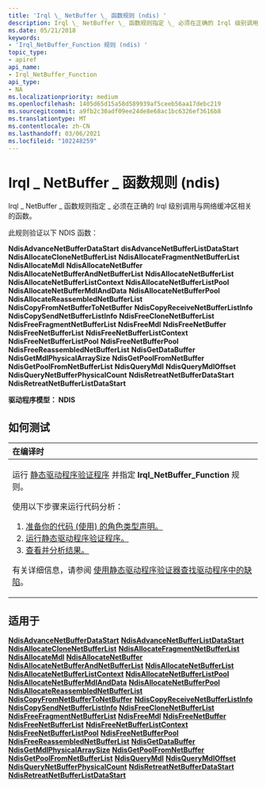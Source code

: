 ```yaml
---
title: 'Irql \_ NetBuffer \_ 函数规则 (ndis) '
description: Irql \_ NetBuffer \_ 函数规则指定 \_ 必须在正确的 Irql 级别调用与网络缓冲区相关的函数。
ms.date: 05/21/2018
keywords:
- 'Irql_NetBuffer_Function 规则 (ndis) '
topic_type:
- apiref
api_name:
- Irql_NetBuffer_Function
api_type:
- NA
ms.localizationpriority: medium
ms.openlocfilehash: 1405d65d15a58d589939af5ceeb56aa17debc219
ms.sourcegitcommit: a9fb2c30adf09ee24de8e68ac1bc6326ef3616b8
ms.translationtype: MT
ms.contentlocale: zh-CN
ms.lasthandoff: 03/06/2021
ms.locfileid: "102248259"
---
```

# <a name="irql_netbuffer_function-rule-ndis"></a>Irql \_ NetBuffer \_ 函数规则 (ndis) 


Irql \_ NetBuffer \_ 函数规则指定 \_ 必须在正确的 Irql 级别调用与网络缓冲区相关的函数。

此规则验证以下 NDIS 函数：

**NdisAdvanceNetBufferDataStart** 
**disAdvanceNetBufferListDataStart** 
**NdisAllocateCloneNetBufferList** 
**NdisAllocateFragmentNetBufferList** 
**NdisAllocateMdl** 
**NdisAllocateNetBuffer** 
**NdisAllocateNetBufferAndNetBufferList** 
**NdisAllocateNetBufferList** 
**NdisAllocateNetBufferListContext** 
**NdisAllocateNetBufferListPool** 
**NdisAllocateNetBufferMdlAndData** 
**NdisAllocateNetBufferPool** 
**NdisAllocateReassembledNetBufferList** 
**NdisCopyFromNetBufferToNetBuffer** 
**NdisCopyReceiveNetBufferListInfo** 
**NdisCopySendNetBufferListInfo** 
**NdisFreeCloneNetBufferList** 
**NdisFreeFragmentNetBufferList** 
**NdisFreeMdl** 
**NdisFreeNetBuffer** 
**NdisFreeNetBufferList** 
**NdisFreeNetBufferListContext** 
**NdisFreeNetBufferListPool** 
**NdisFreeNetBufferPool** 
**NdisFreeReassembledNetBufferList** 
**NdisGetDataBuffer** 
**NdisGetMdlPhysicalArraySize** 
**NdisGetPoolFromNetBuffer** 
**NdisGetPoolFromNetBufferList** 
**NdisQueryMdl** 
**NdisQueryMdlOffset** 
**NdisQueryNetBufferPhysicalCount** 
**NdisRetreatNetBufferDataStart** 
**NdisRetreatNetBufferListDataStart**

**驱动程序模型： NDIS**

<a name="how-to-test"></a>如何测试
-----------

<table>
<colgroup>
<col width="100%" />
</colgroup>
<thead>
<tr class="header">
<th align="left">在编译时</th>
</tr>
</thead>
<tbody>
<tr class="odd">
<td align="left"><p>运行 <a href="/windows-hardware/drivers/devtest/static-driver-verifier" data-raw-source="[Static Driver Verifier](./static-driver-verifier.md)">静态驱动程序验证程序</a> 并指定 <strong>Irql_NetBuffer_Function</strong> 规则。</p>
使用以下步骤来运行代码分析：
<ol>
<li><a href="/windows-hardware/drivers/devtest/using-static-driver-verifier-to-find-defects-in-drivers#preparing-your-source-code" data-raw-source="[Prepare your code (use role type declarations).](./using-static-driver-verifier-to-find-defects-in-drivers.md#preparing-your-source-code)">准备你的代码 (使用) 的角色类型声明。</a></li>
<li><a href="/windows-hardware/drivers/devtest/using-static-driver-verifier-to-find-defects-in-drivers#running-static-driver-verifier" data-raw-source="[Run Static Driver Verifier.](./using-static-driver-verifier-to-find-defects-in-drivers.md#running-static-driver-verifier)">运行静态驱动程序验证程序。</a></li>
<li><a href="/windows-hardware/drivers/devtest/using-static-driver-verifier-to-find-defects-in-drivers#viewing-and-analyzing-the-results" data-raw-source="[View and analyze the results.](./using-static-driver-verifier-to-find-defects-in-drivers.md#viewing-and-analyzing-the-results)">查看并分析结果。</a></li>
</ol>
<p>有关详细信息，请参阅 <a href="/windows-hardware/drivers/devtest/using-static-driver-verifier-to-find-defects-in-drivers" data-raw-source="[Using Static Driver Verifier to Find Defects in Drivers](./using-static-driver-verifier-to-find-defects-in-drivers.md)">使用静态驱动程序验证器查找驱动程序中的缺陷</a>。</p></td>
</tr>
</tbody>
</table>

<a name="applies-to"></a>适用于
----------

[**NdisAdvanceNetBufferDataStart**](/windows-hardware/drivers/ddi/nblapi/nf-nblapi-ndisadvancenetbufferdatastart) 
[**NdisAdvanceNetBufferListDataStart**](/windows-hardware/drivers/ddi/nblapi/nf-nblapi-ndisadvancenetbufferlistdatastart) 
[**NdisAllocateCloneNetBufferList**](/windows-hardware/drivers/ddi/nblapi/nf-nblapi-ndisallocateclonenetbufferlist) 
[**NdisAllocateFragmentNetBufferList**](/windows-hardware/drivers/ddi/nblapi/nf-nblapi-ndisallocatefragmentnetbufferlist) 
[**NdisAllocateMdl**](/windows-hardware/drivers/ddi/mdlapi/nf-mdlapi-ndisallocatemdl) 
[**NdisAllocateNetBuffer**](/windows-hardware/drivers/ddi/nblapi/nf-nblapi-ndisallocatenetbuffer) 
[**NdisAllocateNetBufferAndNetBufferList**](/windows-hardware/drivers/ddi/nblapi/nf-nblapi-ndisallocatenetbufferandnetbufferlist) 
[**NdisAllocateNetBufferList**](/windows-hardware/drivers/ddi/nblapi/nf-nblapi-ndisallocatenetbufferlist) 
[**NdisAllocateNetBufferListContext**](/windows-hardware/drivers/ddi/nblapi/nf-nblapi-ndisallocatenetbufferlistcontext) 
[**NdisAllocateNetBufferListPool**](/windows-hardware/drivers/ddi/nblapi/nf-nblapi-ndisallocatenetbufferlistpool) 
[**NdisAllocateNetBufferMdlAndData**](/windows-hardware/drivers/ddi/nblapi/nf-nblapi-ndisallocatenetbuffermdlanddata) 
[**NdisAllocateNetBufferPool**](/windows-hardware/drivers/ddi/nblapi/nf-nblapi-ndisallocatenetbufferpool) 
[**NdisAllocateReassembledNetBufferList**](/windows-hardware/drivers/ddi/nblapi/nf-nblapi-ndisallocatereassemblednetbufferlist) 
[**NdisCopyFromNetBufferToNetBuffer**](/windows-hardware/drivers/ddi/nblapi/nf-nblapi-ndiscopyfromnetbuffertonetbuffer) 
[**NdisCopyReceiveNetBufferListInfo**](/windows-hardware/drivers/ddi/nblapi/nf-nblapi-ndiscopyreceivenetbufferlistinfo) 
[**NdisCopySendNetBufferListInfo**](/windows-hardware/drivers/ddi/nblapi/nf-nblapi-ndiscopysendnetbufferlistinfo) 
[**NdisFreeCloneNetBufferList**](/windows-hardware/drivers/ddi/nblapi/nf-nblapi-ndisfreeclonenetbufferlist) 
[**NdisFreeFragmentNetBufferList**](/windows-hardware/drivers/ddi/nblapi/nf-nblapi-ndisfreefragmentnetbufferlist) 
[**NdisFreeMdl**](/windows-hardware/drivers/ddi/mdlapi/nf-mdlapi-ndisfreemdl) 
[**NdisFreeNetBuffer**](/windows-hardware/drivers/ddi/nblapi/nf-nblapi-ndisfreenetbuffer) 
[**NdisFreeNetBufferList**](/windows-hardware/drivers/ddi/nblapi/nf-nblapi-ndisfreenetbufferlist) 
[**NdisFreeNetBufferListContext**](/windows-hardware/drivers/ddi/nblapi/nf-nblapi-ndisfreenetbufferlistcontext) 
[**NdisFreeNetBufferListPool**](/windows-hardware/drivers/ddi/nblapi/nf-nblapi-ndisfreenetbufferlistpool) 
[**NdisFreeNetBufferPool**](/windows-hardware/drivers/ddi/nblapi/nf-nblapi-ndisfreenetbufferpool) 
[**NdisFreeReassembledNetBufferList**](/windows-hardware/drivers/ddi/nblapi/nf-nblapi-ndisfreereassemblednetbufferlist) 
[**NdisGetDataBuffer**](/windows-hardware/drivers/ddi/nblapi/nf-nblapi-ndisgetdatabuffer) 
[**NdisGetMdlPhysicalArraySize**](../network/ndisgetmdlphysicalarraysize.md) 
[**NdisGetPoolFromNetBuffer**](/windows-hardware/drivers/ddi/nblapi/nf-nblapi-ndisgetpoolfromnetbuffer) 
[**NdisGetPoolFromNetBufferList**](/windows-hardware/drivers/ddi/nblapi/nf-nblapi-ndisgetpoolfromnetbufferlist) 
[**NdisQueryMdl**](../network/ndisquerymdl.md) 
[**NdisQueryMdlOffset**](../network/ndisquerymdloffset.md) 
[**NdisQueryNetBufferPhysicalCount**](/windows-hardware/drivers/ddi/nblapi/nf-nblapi-ndisquerynetbufferphysicalcount) 
[**NdisRetreatNetBufferDataStart**](/windows-hardware/drivers/ddi/nblapi/nf-nblapi-ndisretreatnetbufferdatastart) 
[**NdisRetreatNetBufferListDataStart**](/windows-hardware/drivers/ddi/nblapi/nf-nblapi-ndisretreatnetbufferlistdatastart)
